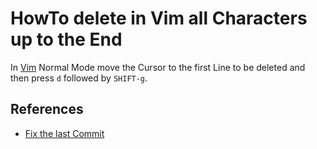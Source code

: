 # HowTo delete in Vim all Characters up to the End

In [Vim](41.md) Normal Mode move the Cursor to the first Line to be deleted and then press `d` followed by `SHIFT-g`.

## References

- [Fix the last Commit](99.md#fix-the-last-commit)
